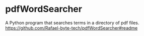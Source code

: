 # pdfWordSearcher
A Python program that searches terms in a directory of pdf files.
https://github.com/Rafael-byte-tech/pdfWordSearcher#readme
